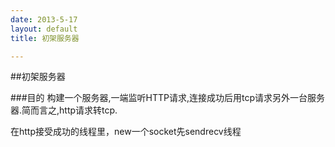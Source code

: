```yaml
---
date: 2013-5-17
layout: default
title: 初架服务器

---
```

##初架服务器

###目的
构建一个服务器,一端监听HTTP请求,连接成功后用tcp请求另外一台服务器.简而言之,http请求转tcp.  

在http接受成功的线程里，new一个socket先sendrecv线程